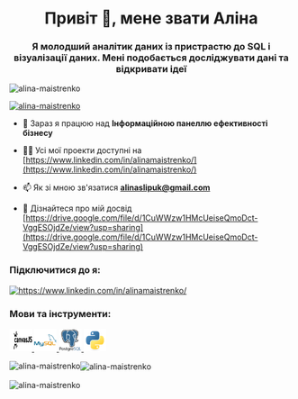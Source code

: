 <h1 align="center">Привіт 👋, мене звати Аліна</h1>
<h3 align="center">Я молодший аналітик даних із пристрастю до SQL і візуалізації даних. Мені подобається досліджувати дані та відкривати ідеї</h3>

<p align="left"> <img src="https://komarev.com/ghpvc/?username=alina-maistrenko&label=Profile%20views&color=0e75b6&style=flat" alt="alina-maistrenko" /> </p>

<p align="left"> <a href="https://github.com/ryo-ma/github-profile-trophy"><img src="https://github-profile-trophy.vercel.app/?username=alina-maistrenko" alt="alina-maistrenko" /></a> </p>

- 🔭 Зараз я працюю над **Інформаційною панеллю ефективності бізнесу**

- 👨‍💻 Усі мої проекти доступні на [https://www.linkedin.com/in/alinamaistrenko/](https://www.linkedin.com/in/alinamaistrenko/)

- 📫 Як зі мною зв'язатися **alinaslipuk@gmail.com**

- 📄 Дізнайтеся про мій досвід [https://drive.google.com/file/d/1CuWWzw1HMcUeiseQmoDct-VggESOjdZe/view?usp=sharing](https://drive.google.com/file/d/1CuWWzw1HMcUeiseQmoDct-VggESOjdZe/view?usp=sharing)

<h3 align="left">Підключитися до я:</h3>
<p align="left">
<a href="https://linkedin.com/in/https://www.linkedin.com/in/alinamaistrenko/" target="blank"><img align="center" src="https://raw.githubusercontent.com/rahuldkjain/github-profile-readme-generator/master/src/images/icons/Social/linked-in-alt.svg" alt="https://www.linkedin.com/in/alinamaistrenko/" height="30" width="40" /></a>
</p>

<h3 align="left">Мови та інструменти:</h3>
<p align="left"> <a href="https://canvasjs.com" target="_blank" rel="noreferrer"> <img src="https://raw.githubusercontent.com/Hardik0307/Hardik0307/master/assets/canvasjs-charts.svg" alt="canvasjs" width="40" height="40"/> </a> <a href="https://www.mysql.com/" target="_blank" rel="noreferrer"> <img src="https://raw.githubusercontent.com/devicons/devicon/master/icons/mysql/mysql-original-wordmark.svg" alt="mysql" width="40" height="40"/> </a> <a href="https://www.postgresql.org" target="_blank" rel="noreferrer"> <img src="https://raw.githubusercontent.com/devicons/devicon/master/icons/postgresql/postgresql-original-wordmark.svg" alt="postgresql" width="40" height="40"/> </a> <a href="https://www.python.org" target="_blank" rel="noreferrer"> <img src="https://raw.githubusercontent.com/devicons/devicon/master/icons/python/python-original.svg" alt="python" width="40" height="40"/> </a> </p>

<p><img align="left" src="https://github-readme-stats.vercel.app/api/top-langs?username=alina-maistrenko&show_icons=true&locale=en&layout=compact" alt="alina-maistrenko" /></p>

<p> <img align="center" src="https://github-readme-stats.vercel.app/api?username=alina-maistrenko&show_icons=true&locale=en" alt="alina-maistrenko" /></p>

<p><img align="center" src="https://github-readme-streak-stats.herokuapp.com/?user=alina-maistrenko&" alt="alina-maistrenko" /></p>
